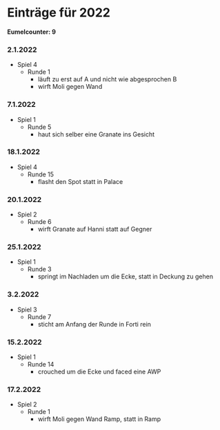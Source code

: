 # Einträge für 2022

**Eumelcounter: 9**

### 2.1.2022

- Spiel 4
  - Runde 1
    - läuft zu erst auf A und nicht wie abgesprochen B
    - wirft Moli gegen Wand

### 7.1.2022

- Spiel 1
  - Runde 5
    - haut sich selber eine Granate ins Gesicht

### 18.1.2022

- Spiel 4
  - Runde 15
    - flasht den Spot statt in Palace

### 20.1.2022

- Spiel 2
  - Runde 6
    - wirft Granate auf Hanni statt auf Gegner

### 25.1.2022

- Spiel 1
  - Runde 3
    - springt im Nachladen um die Ecke, statt in Deckung zu gehen

### 3.2.2022

- Spiel 3
  - Runde 7
    - sticht am Anfang der Runde in Forti rein

### 15.2.2022

- Spiel 1
  - Runde 14
    - crouched um die Ecke und faced eine AWP

### 17.2.2022

- Spiel 2
  - Runde 1
    - wirft Moli gegen Wand Ramp, statt in Ramp